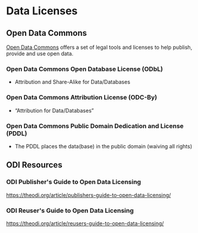 # Data Licenses

## Open Data Commons
[Open Data Commons](https://opendatacommons.org/) offers a set of legal tools and licenses to help publish, provide and use open data.

### Open Data Commons Open Database License (ODbL)

-   Attribution and Share-Alike for Data/Databases

### Open Data Commons Attribution License (ODC-By)

-   “Attribution for Data/Databases”

### Open Data Commons Public Domain Dedication and License (PDDL)

-   The PDDL places the data(base) in the public domain (waiving all rights)

## ODI Resources

### ODI Publisher's Guide to Open Data Licensing

https://theodi.org/article/publishers-guide-to-open-data-licensing/

### ODI Reuser's Guide to Open Data Licensing

https://theodi.org/article/reusers-guide-to-open-data-licensing/